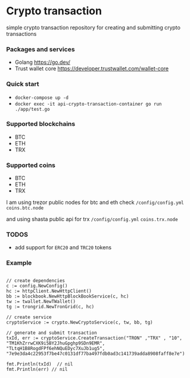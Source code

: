 # Crypto transaction 
simple crypto transaction repository for creating and submitting crypto transactions 

### Packages and services 
- Golang https://go.dev/
- Trust wallet core https://developer.trustwallet.com/wallet-core

### Quick start 
- `docker-compose up -d `
- `docker exec -it api-crypto-transaction-container go run ./app/test.go`

### Supported blockchains
- BTC
- ETH
- TRX

### Supported coins
- BTC
- ETH
- TRX

I am using trezor public nodes for btc and eth check `/config/config.yml` `coins.btc.node`

and using shasta public api for trx `/config/config.yml` `coins.trx.node`

### TODOS
- add support for `ERC20` and `TRC20` tokens 

### Example 
```

// create dependencies 
c := config.NewConfig()
hc := httpClient.NewHttpClient()
bb := blockbook.NewHttpBlockBookService(c, hc)
tw := twallet.NewTWallet()
tg := trongrid.NewTronGrid(c, hc)

// create service
cryptoService := crypto.NewCryptoService(c, tw, bb, tg)

// generate and submit transaction 
txId, err := cryptoService.CreateTransaction("TRON" ,"TRX" , "10", "TM1KhZrrwCXK9i5BY2JhuGpghp9SDn9EMR", "TLtqH1B8RogdFPf6ehNQuEDyc7XuJb1ug5", "7e9e3da4c22953f7be47c0131df77ba497fdb0ad3c141739adda8908faff8e7e")

fmt.Println(txId)  // nil 
fmt.Println(err) // nil 

```